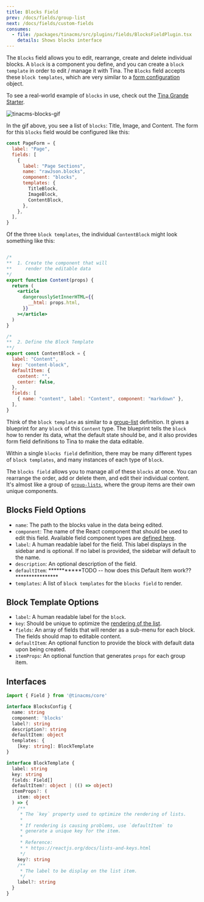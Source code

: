 ```yaml
---
title: Blocks Field
prev: /docs/fields/group-list
next: /docs/fields/custom-fields
consumes:
  - file: /packages/tinacms/src/plugins/fields/BlocksFieldPlugin.tsx
    details: Shows blocks interface
---
```


The `Blocks` field allows you to edit, rearrange, create and delete individual blocks. A `block` is a component you define, and you can create a `block template` in order to edit / manage it with Tina. The `Blocks` field accepts these `block templates`, which are very similar to a [form configuration](https://tinacms.org/docs/gatsby/markdown#customizing-remark-forms) object.

To see a real-world example of `blocks` in use, check out the [Tina Grande Starter](https://github.com/tinacms/tina-starter-grande).

![tinacms-blocks-gif](/gif/blocks.gif)

In the gif above, you see a list of `blocks`: Title, Image, and Content. The form for this `blocks` field would be configured like this:

``` jsx
const PageForm = {
  label: "Page",
  fields: [
    {
      label: "Page Sections",
      name: "rawJson.blocks",
      component: "blocks",
      templates: {
        TitleBlock,
        ImageBlock,
        ContentBlock,
      },
    },
  ],
}
```

Of the three `block templates`, the individual `ContentBlock` might look something like this:

``` jsx

/*
**  1. Create the component that will
**     render the editable data
*/
export function Content(props) {
  return (
    <article
      dangerouslySetInnerHTML={{
        __html: props.html,
      }}
    ></article>
  )
}

/*
**  2. Define the Block Template
**/
export const ContentBlock = {
  label: "Content",
  key: "content-block",
  defaultItem: {
    content: "",
    center: false,
  },
  fields: [
    { name: "content", label: "Content", component: "markdown" },
  ],
}
```
Think of the `block template` as similar to a [group-list](/docs/fields/group-list) definition. It gives a blueprint for any `block` of this `Content` type. The blueprint tells the `block` how to render its data, what the default state should be, and it also provides form field definitions to Tina to make the data editable.

Within a single `blocks field` definition, there may be many different types of `block templates`, and many instances of each type of `block`.

The `blocks field` allows you to manage all of these `blocks` at once. You can rearrange the order, add or delete them, and edit their individual content. It's almost like a group of [`group-lists`](/docs/fields/group-list), where the group items are their own unique components.

## Blocks Field Options

 - `name`: The path to the blocks value in the data being edited.
 - `component`: The name of the React component that should be used to edit this field. Available field component types are [defined here](/docs/concepts/fields#field-types).
 - `label`: A human readable label for the field. This label displays in the sidebar and is optional. If no label is provided, the sidebar will default to the name.
 - `description`: An optional description of the field.
 - `defaultItem`: ***********TODO -- how does this Default Item work?? ****************
 - `templates`: A list of `block templates` for the `blocks field` to render.

 ## Block Template Options

 - `label`: A human readable label for the `block`.
 - `key`: Should be unique to optimize the [rendering of the list](https://reactjs.org/docs/lists-and-keys.html).
 - `fields`: An array of fields that will render as a sub-menu for each block. The fields should map to editable content.
 - `defaultItem`: An optional function to provide the block with default data upon being created.
 - `itemProps`: An optional function that generates `props` for each group item.


## Interfaces

```typescript
import { Field } from '@tinacms/core'

interface BlocksConfig {
  name: string
  component: 'blocks'
  label?: string
  description?: string
  defaultItem: object
  templates: {
    [key: string]: BlockTemplate
}

interface BlockTemplate {
  label: string
  key: string
  fields: Field[]
  defaultItem?: object | (() => object)
  itemProps?: (
    item: object
  ) => {
    /**
     * The `key` property used to optimize the rendering of lists.
     *
     * If rendering is causing problems, use `defaultItem` to
     * generate a unique key for the item.
     *
     * Reference:
     * * https://reactjs.org/docs/lists-and-keys.html
     */
    key?: string
    /**
     * The label to be display on the list item.
     */
    label?: string
  }
}
```
